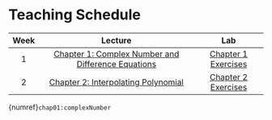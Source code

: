 # Teaching Schedule

| Week | Lecture | Lab|
|:----:|:--------:|:---------:|
|  1   | [Chapter 1: Complex Number and Difference Equations](chap01:complexNumber) | [Chapter 1 Exercises](chap01:exercises) |
|  2   | [Chapter 2: Interpolating Polynomial](chap02:interpolating) | [Chapter 2 Exercises](chap02:exercises) |

{numref}`chap01:complexNumber`